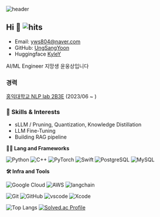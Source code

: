 ![header](https://capsule-render.vercel.app/api?type=waving&color=gradient&height=360&text=Ung+Sang's+github&fontSize=60&fontAlign=50&fontAlignY=40&desc=Developer&descSize=20&descAlign=50&descAlignY=60)
## Hi 👋  ![hits](https://hits.seeyoufarm.com/api/count/incr/badge.svg?url=https%3A%2F%2Fgithub.com%2FUngSangYoon&edge_flat=false&title=hits)
- Email: yws804@naver.com
- GitHub: [UngSangYoon](https://github.com/UngSangYoon/UngSangYoon)
- Huggingface [KyleY](https://huggingface.co/KyleY)

AI/ML Engineer 지망생 윤웅상입니다

### 경력
[홍익대학교 NLP lab 2B3E](https://iml.hongik.ac.kr/index.html) (2023/06 ~ )


### 🦾 Skills & Interests
- sLLM / Pruning, Quantization, Knowledge Distillation
- LLM Fine-Tuning
- Building RAG pipeline

**🧑‍💻 Lang and Frameworks**

![Python](https://img.shields.io/badge/python-3776AB.svg?&style=for-the-badge&logo=python&logoColor=white) ![C++](https://img.shields.io/badge/C++-00599C.svg?&style=for-the-badge&logo=Cplusplus&logoColor=white) ![PyTorch](https://img.shields.io/badge/pytorch-EE4C2C.svg?&style=for-the-badge&logo=pytorch&logoColor=white) ![Swift](https://img.shields.io/badge/swift-F05138.svg?&style=for-the-badge&logo=swift&logoColor=white) 
 ![PostgreSQL](https://img.shields.io/badge/postgresql-4169E1.svg?&style=for-the-badge&logo=postgresql&logoColor=white) ![MySQL](https://img.shields.io/badge/mysql-4479A1.svg?&style=for-the-badge&logo=mysql&logoColor=white) 

**🛠️ Infra and Tools**

![Google Cloud](https://img.shields.io/badge/googlecloud-4285F4.svg?&style=for-the-badge&logo=googlecloud&logoColor=white) ![AWS](https://img.shields.io/badge/AWS-232F3E.svg?&style=for-the-badge&logo=amazonwebservices&logoColor=white) ![langchain](https://img.shields.io/badge/LangChain-1C3C3C.svg?&style=for-the-badge&logo=LangChain&logoColor=white)

![Git](https://img.shields.io/badge/git-F05032.svg?&style=for-the-badge&logo=git&logoColor=white) ![GitHub](https://img.shields.io/badge/github-181717.svg?&style=for-the-badge&logo=github&logoColor=white)
![vscode](https://img.shields.io/badge/vscode-007ACC.svg?&style=for-the-badge&logo=visualstudiocode&logoColor=white) ![Xcode](https://img.shields.io/badge/xcode-147EFB.svg?&style=for-the-badge&logo=xcode&logoColor=white) 



![Top Langs](https://github-readme-stats.vercel.app/api/top-langs/?username=UngSangYoon&layout=compact)    [![Solved.ac Profile](http://mazassumnida.wtf/api/generate_badge?boj=yws804)](https://solved.ac/yws804/)
